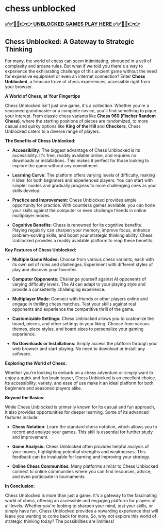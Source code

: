 # chess unblocked

### [✅✅🔴🔴👉👉 UNBLOCKED GAMES PLAY HERE ✅✅🔴🔴👉👉](https://topstoryindia.com)

## Chess Unblocked: A Gateway to Strategic Thinking 

For many, the world of chess can seem intimidating, shrouded in a veil of complexity and arcane rules. But what if we told you there's a way to experience the exhilarating challenge of this ancient game without the need for expensive equipment or even an internet connection? Enter **Chess Unblocked**, a treasure trove of chess experiences, accessible right from your browser. 

**A World of Chess, at Your Fingertips**

Chess Unblocked isn't just one game, it's a collection. Whether you're a seasoned grandmaster or a complete novice, you'll find something to pique your interest. From classic chess variants like **Chess 960 (Fischer Random Chess)**, where the starting positions of pieces are randomized, to more casual and quirky options like **King of the Hill** and **Checkers**, Chess Unblocked caters to a diverse range of players. 

**The Benefits of Chess Unblocked:**

* **Accessibility:**  The biggest advantage of Chess Unblocked is its accessibility. It's free, readily available online, and requires no downloads or installations. This makes it perfect for those looking to explore the game without any commitment. 

* **Learning Curve:** The platform offers varying levels of difficulty, making it ideal for both beginners and experienced players. You can start with simpler modes and gradually progress to more challenging ones as your skills develop.

* **Practice and Improvement:**  Chess Unblocked provides ample opportunity for practice. With countless games available, you can hone your skills against the computer or even challenge friends in online multiplayer modes. 

* **Cognitive Benefits:**  Chess is renowned for its cognitive benefits. Playing regularly can sharpen your memory, improve focus, enhance problem-solving skills, and boost your strategic thinking ability. Chess Unblocked provides a readily available platform to reap these benefits.

**Key Features of Chess Unblocked:**

* **Multiple Game Modes:** Choose from various chess variants, each with its own set of rules and challenges. Experiment with different styles of play and discover your favorites.

* **Computer Opponents:**  Challenge yourself against AI opponents of varying difficulty levels. The AI can adapt to your playing style and provide a consistently challenging experience.

* **Multiplayer Mode:** Connect with friends or other players online and engage in thrilling chess matches. Test your skills against real opponents and experience the competitive thrill of the game.

* **Customizable Settings:**  Chess Unblocked allows you to customize the board, pieces, and other settings to your liking. Choose from various themes, piece styles, and board sizes to personalize your gaming experience.

* **No Downloads or Installations:**  Simply access the platform through your web browser and start playing.  No need to download or install any software.

**Exploring the World of Chess:**

Whether you're looking to embark on a chess adventure or simply want to enjoy a quick and fun brain teaser, Chess Unblocked is an excellent choice.  Its accessibility, variety, and ease of use make it an ideal platform for both beginners and seasoned players alike.

**Beyond the Basics:**

While Chess Unblocked is primarily known for its casual and fun approach, it also provides opportunities for deeper learning. Some of its advanced features include:

* **Chess Notation:**  Learn the standard chess notation, which allows you to record and analyze your games. This skill is essential for further study and improvement.

* **Game Analysis:**  Chess Unblocked often provides helpful analysis of your moves, highlighting potential strengths and weaknesses. This feedback can be invaluable for learning and improving your strategy.

* **Online Chess Communities:**  Many platforms similar to Chess Unblocked connect to online communities where you can find resources, advice, and even participate in tournaments. 

**In Conclusion:**

Chess Unblocked is more than just a game. It's a gateway to the fascinating world of chess, offering an accessible and engaging platform for players of all levels. Whether you're looking to sharpen your mind, test your skills, or simply have fun, Chess Unblocked provides a rewarding experience that will leave you wanting to come back for more. So, why not explore this world of strategic thinking today? The possibilities are limitless! 
